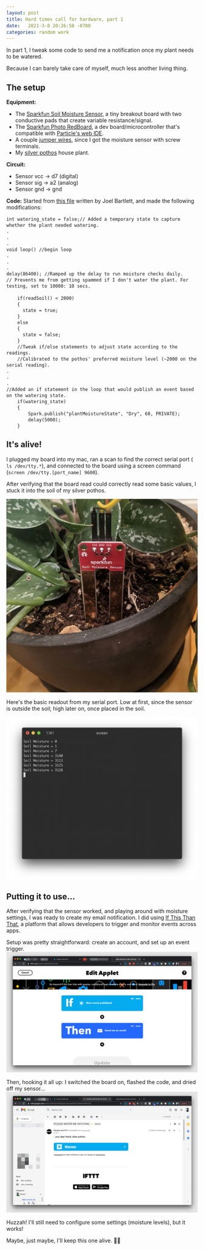 ```yaml
---
layout: post
title: Hard times call for hardware, part 1
date:   2021-3-8 20:26:58 -0700
categories: random work
---
```


In part 1, I tweak some code to send me a notification once my plant needs to be watered.

Because I can barely take care of myself, much less another living thing.

## The setup
**Equipment:**
* The [Sparkfun Soil Moisture Sensor](https://www.sparkfun.com/products/13637?_ga=2.235359937.1768061677.1615260007-2127130474.1613147809), a tiny breakout board with two conductive pads that create variable resistance/signal.
* The [Sparkfun Photo RedBoard](https://www.sparkfun.com/products/13321?_ga=2.260386509.1768061677.1615260007-2127130474.1613147809), a dev board/microcontroller that's compatible with [Particle's web IDE](https://www.particle.io/developer-tools/).
* A couple [jumper wires](https://www.sparkfun.com/products/11026?_ga=2.90123739.1768061677.1615260007-2127130474.1613147809), since I got the moisture sensor with screw terminals.
* My [silver pothos](https://en.wikipedia.org/wiki/Scindapsus_pictus) house plant.

**Circuit:**  
* Sensor vcc -> d7 (digital) 
* Sensor sig -> a2 (analog)
* Sensor gnd -> gnd

**Code:**
Started from [this file](https://github.com/sparkfun/Inventors_Kit_For_Photon_Experiments/blob/master/03-PlantMonitor/Code/02-InternetHouseplantMonitor/InternetHouseplantMonitor.ino) written by Joel Bartlett, and made the following modifications:
```
int watering_state = false;// Added a temporary state to capture whether the plant needed watering.
.
.
.
void loop() //begin loop
.
.
.
delay(86400); //Ramped up the delay to run moisture checks daily. 
// Prevents me from getting spammed if I don't water the plant. For testing, set to 10000: 10 secs.

    if(readSoil() < 2000)
    {
      state = true;
    }
    else
    {
      state = false;
    }
    //Tweak if/else statements to adjust state according to the readings.
    //Calibrated to the pothos' preferred moisture level (~2000 on the serial reading).
.
.
.
//Added an if statement in the loop that would publish an event based on the watering state.
    if(watering_state)
    {
        Spark.publish("plantMoistureState", "Dry", 60, PRIVATE);
        delay(5000);
    }
```
## It's alive!

I plugged my board into my mac, ran a scan to find the correct serial port (` ls /dev/tty.*`), and connected to the board using a screen command (`screen /dev/tty.[port_name] 9600`).

After verifying that the board read could correctly read some basic values, I stuck it into the soil of my silver pothos.

![sensor embedded in plant soil](https://raw.githubusercontent.com/svvchen/nervxious/gh-pages/assets/images/sensor_in_plant.jpg)

Here's the basic readout from my serial port. Low at first, since the sensor is outside the soil; high later on, once placed in the soil.

![readout from serial port](https://raw.githubusercontent.com/svvchen/nervxious/gh-pages/assets/images/readout.png)

## Putting it to use...

After verifying that the sensor worked, and playing around with moisture settings, I was ready to create my email notification. I did using [If This Than That](https://ifttt.com/home), a platform that allows developers to trigger and monitor events across apps.

Setup was pretty straightforward: create an account, and set up an event trigger.
![plant event in IFTTT](https://raw.githubusercontent.com/svvchen/nervxious/gh-pages/assets/images/if_then_1.jpg)

Then, hooking it all up: I switched the board on, flashed the code, and dried off my sensor...
![email in inbox reminding me to water plant](https://raw.githubusercontent.com/svvchen/nervxious/gh-pages/assets/images/please_water_1.jpg)

Huzzah! I'll still need to configure some settings (moisture levels), but it works!

Maybe, just maybe, I'll keep this one alive. 🌱🤞
